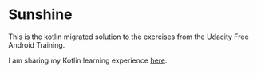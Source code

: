 # Sunshine

This is the kotlin migrated solution to the exercises from the Udacity Free Android Training.

I am sharing my Kotlin learning experience [here](http://codespair.com/building-an-android-application-with-kotlin).